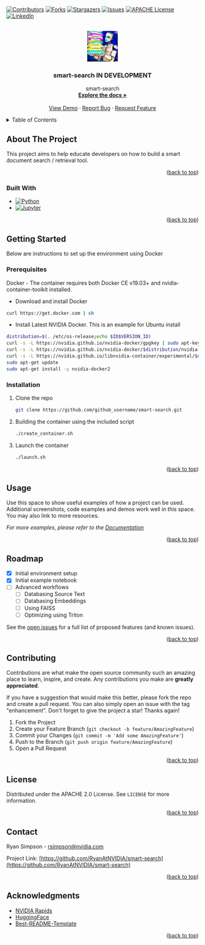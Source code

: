<a name="readme-top"></a>

<!-- PROJECT SHIELDS -->
<!--
*** I'm using markdown "reference style" links for readability.
*** Reference links are enclosed in brackets [ ] instead of parentheses ( ).
*** See the bottom of this document for the declaration of the reference variables
*** for contributors-url, forks-url, etc. This is an optional, concise syntax you may use.
*** https://www.markdownguide.org/basic-syntax/#reference-style-links
-->
[![Contributors][contributors-shield]][contributors-url]
[![Forks][forks-shield]][forks-url]
[![Stargazers][stars-shield]][stars-url]
[![Issues][issues-shield]][issues-url]
[![APACHE License][license-shield]][license-url]
[![LinkedIn][linkedin-shield]][linkedin-url]



<!-- PROJECT LOGO -->
<br />
<div align="center">
  <a href="https://github.com/RyanAtNVIDIA/smart-search">
    <img src="images/logo.png" alt="Logo" width="80" height="80">
  </a>

<h3 align="center">smart-search IN DEVELOPMENT</h3>

  <p align="center">
    smart-search
    <br />
    <a href="https://github.com/RyanAtNVIDIA/smart-search"><strong>Explore the docs »</strong></a>
    <br />
    <br />
    <a href="https://github.com/RyanAtNVIDIA/smart-search">View Demo</a>
    ·
    <a href="https://github.com/RyanAtNVIDIA/smart-search/issues">Report Bug</a>
    ·
    <a href="https://github.com/RyanAtNVIDIA/smart-search/issues">Request Feature</a>
  </p>
</div>



<!-- TABLE OF CONTENTS -->
<details>
  <summary>Table of Contents</summary>
  <ol>
    <li>
      <a href="#about-the-project">About The Project</a>
      <ul>
        <li><a href="#built-with">Built With</a></li>
      </ul>
    </li>
    <li>
      <a href="#getting-started">Getting Started</a>
      <ul>
        <li><a href="#prerequisites">Prerequisites</a></li>
        <li><a href="#installation">Installation</a></li>
      </ul>
    </li>
    <li><a href="#usage">Usage</a></li>
    <li><a href="#roadmap">Roadmap</a></li>
    <li><a href="#contributing">Contributing</a></li>
    <li><a href="#license">License</a></li>
    <li><a href="#contact">Contact</a></li>
    <li><a href="#acknowledgments">Acknowledgments</a></li>
  </ol>
</details>



<!-- ABOUT THE PROJECT -->
## About The Project
This project aims to help educate developers on how to build a smart document search / retrieval tool.
<!-- [![Product Name Screen Shot][product-screenshot]](https://example.com) -->

<p align="right">(<a href="#readme-top">back to top</a>)</p>



### Built With
* [![Python][Made-withPython]][Python-url]
* [![Jupyter][Made-withJupyter]][Jupyter-url]

<p align="right">(<a href="#readme-top">back to top</a>)</p>



<!-- GETTING STARTED -->
## Getting Started

Below are instructions to set up the environment using Docker

### Prerequisites

Docker - The container requires both Docker CE v19.03+ and nvidia-container-toolkit installed.

* Download and install Docker
```sh
curl https://get.docker.com | sh
```
  
  * Install Latest NVIDIA Docker. This is an example for Ubuntu install
  ```sh
distribution=$(. /etc/os-release;echo $ID$VERSION_ID)
curl -s -L https://nvidia.github.io/nvidia-docker/gpgkey | sudo apt-key add -
curl -s -L https://nvidia.github.io/nvidia-docker/$distribution/nvidia-docker.list | sudo tee /etc/apt/sources.list.d/nvidia-docker.list
curl -s -L https://nvidia.github.io/libnvidia-container/experimental/$distribution/libnvidia-container-experimental.list | sudo tee /etc/apt/sources.list.d/libnvidia-container-experimental.list
sudo apt-get update
sudo apt-get install -y nvidia-docker2
  ```

### Installation

1. Clone the repo
   ```sh
   git clone https://github.com/github_username/smart-search.git
   ```
2. Building the container using the included script
   ```sh
   ./create_container.sh
   ```
4. Launch the container
   ```sh
   ./launch.sh
   ```

<p align="right">(<a href="#readme-top">back to top</a>)</p>



<!-- USAGE EXAMPLES -->
## Usage

Use this space to show useful examples of how a project can be used. Additional screenshots, code examples and demos work well in this space. You may also link to more resources.

_For more examples, please refer to the [Documentation](https://example.com)_

<p align="right">(<a href="#readme-top">back to top</a>)</p>



<!-- ROADMAP -->
## Roadmap

- [x] Initial environment setup
- [x] Initial example notebook
- [ ] Advanced workflows
    - [ ] Databasing Source Text
    - [ ] Databasing Embeddings
    - [ ] Using FAISS
    - [ ] Optimizing using Triton

See the [open issues](https://github.com/RyanAtNVIDIA/smart-search/issues) for a full list of proposed features (and known issues).

<p align="right">(<a href="#readme-top">back to top</a>)</p>



<!-- CONTRIBUTING -->
## Contributing

Contributions are what make the open source community such an amazing place to learn, inspire, and create. Any contributions you make are **greatly appreciated**.

If you have a suggestion that would make this better, please fork the repo and create a pull request. You can also simply open an issue with the tag "enhancement".
Don't forget to give the project a star! Thanks again!

1. Fork the Project
2. Create your Feature Branch (`git checkout -b feature/AmazingFeature`)
3. Commit your Changes (`git commit -m 'Add some AmazingFeature'`)
4. Push to the Branch (`git push origin feature/AmazingFeature`)
5. Open a Pull Request

<p align="right">(<a href="#readme-top">back to top</a>)</p>



<!-- LICENSE -->
## License

Distributed under the APACHE 2.0 License. See `LICENSE` for more information.

<p align="right">(<a href="#readme-top">back to top</a>)</p>



<!-- CONTACT -->
## Contact

Ryan Simpson - rsimpson@nvidia.com

Project Link: [https://github.com/RyanAtNVIDIA/smart-search](https://github.com/RyanAtNVIDIA/smart-search)

<p align="right">(<a href="#readme-top">back to top</a>)</p>



<!-- ACKNOWLEDGMENTS -->
## Acknowledgments

* [NVIDIA Rapids](https://rapids.ai/)
* [HuggingFace](https://huggingface.co/)
* [Best-README-Template](https://github.com/othneildrew/Best-README-Template)

<p align="right">(<a href="#readme-top">back to top</a>)</p>


<!-- MARKDOWN LINKS & IMAGES -->
<!-- https://www.markdownguide.org/basic-syntax/#reference-style-links -->
[contributors-shield]: https://img.shields.io/github/contributors/RyanAtNVIDIA/smart-search.svg?style=for-the-badge
[contributors-url]: https://github.com/RyanAtNVIDIA/smart-search/graphs/contributors
[forks-shield]: https://img.shields.io/github/forks/RyanAtNVIDIA/smart-search.svg?style=for-the-badge
[forks-url]: https://github.com/RyanAtNVIDIA/smart-search/network/members
[stars-shield]: https://img.shields.io/github/stars/RyanAtNVIDIA/smart-search.svg?style=for-the-badge
[stars-url]: https://github.com/RyanAtNVIDIA/smart-search/stargazers
[issues-shield]: https://img.shields.io/github/issues/RyanAtNVIDIA/smart-search.svg?style=for-the-badge
[issues-url]: https://github.com/RyanAtNVIDIA/smart-search/issues
[license-shield]: https://img.shields.io/badge/license-Apache--2.0-blue?style=for-the-badg
[license-url]: https://github.com/RyanAtNVIDIA/smart-search/blob/master/LICENSE
[linkedin-shield]: https://img.shields.io/badge/-LinkedIn-black.svg?style=for-the-badge&logo=linkedin&colorB=555
[linkedin-url]: https://www.linkedin.com/in/ryansimpson1620/
[Made-withJupyter]: https://img.shields.io/badge/Made%20with-Jupyter-orange?style=for-the-badge&logo=Jupyter
[Jupyter-url]: https://jupyter.org/try
[Made-withPython]: https://img.shields.io/badge/Made%20with-Python-orange?style=for-the-badge&logo=Python
[Python-url]: https://www.python.org/
